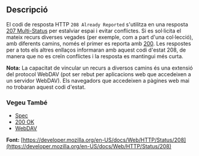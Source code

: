 ## Descripció

El codi de resposta HTTP `208 Already Reported` s'utilitza en una resposta [207 Multi-Status](https://http.cat/status/207) per estalviar espai i evitar conflictes. Si es sol·licita el mateix recurs diverses vegades (per exemple, com a part d'una col·lecció), amb diferents camins, només el primer es reporta amb [200](https://http.cat/status/200). Les respostes per a tots els altres enllaços informaran amb aquest codi d'estat 208, de manera que no es creïn conflictes i la resposta es mantingui més curta.

<aside class="info"><strong>Nota:</strong> La capacitat de vincular un recurs a diversos camins és una extensió del protocol WebDAV (pot ser rebut per aplicacions web que accedeixen a un servidor WebDAV). Els navegadors que accedeixen a pàgines web mai no trobaran aquest codi d'estat.</aside>

### Vegeu També

- [Spec](https://www.rfc-editor.org/rfc/rfc5842.html#section-7.1)
- [200 OK](https://http.cat/status/200)
- [WebDAV](https://developer.mozilla.org/en-US/docs/Glossary/WebDAV)

**Font:** [https://developer.mozilla.org/en-US/docs/Web/HTTP/Status/208](https://developer.mozilla.org/en-US/docs/Web/HTTP/Status/208)
